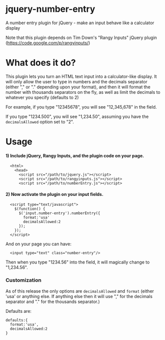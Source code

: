 jquery-number-entry
===================

A number entry plugin for jQuery - make an input behave like a calculator display

Note that this plugin depends on Tim Down's "Rangy Inputs" jQuery plugin (https://code.google.com/p/rangyinputs/)

# What does it do?

This plugin lets you turn an HTML text input into a calculator-like display. It will only allow the user to type in numbers and the decimals separator (either "," or "." depending upon your format), and then it will format the number with thousands separators on the fly, as well as limit the decimals to whatever you specify (defaults to 2)

For example, if you type "12345678", you will see "12,345,678" in the field.

If you type "1234.500", you will see "1,234.50", assuming you have the `decimalsAllowed` option set to "2".


# Usage

#### 1) Include jQuery, Rangy Inputs, and the plugin code on your page.

```
  <html>
    <head>
      <script src="/path/to/jquery.js"></script>
      <script src="/path/to/rangyinputs.js"></script>
      <script src="/path/to/numberEntry.js"></script>
```
#### 2) Now activate the plugin on your input fields.
```
  <script type="text/javascript">
    $(function() {
      $('input.number-entry').numberEntry({
        format:'usa'
        decimalsAllowed:2
      });
    });
  </script>
```
And on your page you can have:
```
  <input type="text" class="number-entry"/>
```
Then when you type "1234.56" into the field, it will magically change to "1,234.56".

### Customization

As of this release the only options are `decimalsAllowed` and `format` (either 'usa' or anything else. If anything else then it will use "," for the decimals separator and "." for the thousands separator.)

Defaults are:

```
defaults:{
  format:'usa',
  decimalsAllowed:2
}
```

